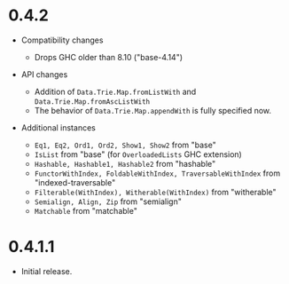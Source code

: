 # 0.4.2

- Compatibility changes

  - Drops GHC older than 8.10 ("base-4.14")

- API changes

  - Addition of `Data.Trie.Map.fromListWith` and `Data.Trie.Map.fromAscListWith`
  - The behavior of `Data.Trie.Map.appendWith` is fully specified now.

- Additional instances

  - `Eq1, Eq2, Ord1, Ord2, Show1, Show2` from "base"
  - `IsList` from "base" (for `OverloadedLists` GHC extension)
  - `Hashable, Hashable1, Hashable2` from "hashable"
  - `FunctorWithIndex, FoldableWithIndex, TraversableWithIndex` from "indexed-traversable"
  - `Filterable(WithIndex), Witherable(WithIndex)` from "witherable"
  - `Semialign, Align, Zip` from "semialign"
  - `Matchable` from "matchable"

# 0.4.1.1

- Initial release.

